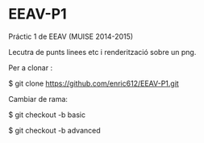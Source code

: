 # EEAV-P1
Práctic 1 de EEAV (MUISE 2014-2015)

Lecutra  de punts linees etc i renderització sobre un png.

Per a clonar : 

$ git clone https://github.com/enric612/EEAV-P1.git

Cambiar de rama:

$ git checkout -b basic

$ git checkout -b advanced
